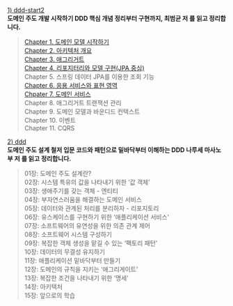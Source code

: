 [1) ddd-start2](https://product.kyobobook.co.kr/detail/S000001810495) <br>
**도메인 주도 개발 시작하기 DDD 핵심 개념 정리부터 구현까지, 최범균 저 를 읽고 정리합니다. <br>**
> [Chapter 1. 도메인 모델 시작하기](https://medium.com/@18corsair/도메인-주도-개발-시작하기-최범균-1장-도메인-모델-시작하기-422d1f96974c) <br>
> [Chapter 2. 아키텍처 개요](https://medium.com/@18corsair/도메인-주도-개발-시작하기-최범균-2장-아키텍처-개요-c5b140afdd16) <br>
> [Chapter 3. 애그리거트](https://medium.com/@18corsair/도메인-주도-개발-시작하기-최범균-3장-애그리거트-d0c6f07e9c1e) <br>
> [Chapter 4. 리포지터리와 모델 구현(JPA 중심) <br>](https://medium.com/@18corsair/도메인-주도-개발-시작하기-최범균-4장-리포지터리와-모델-구현-166999a861a3)
> Chapter 5. 스프링 데이터 JPA를 이용한 조회 기능 <br>
> [Chapter 6. 응용 서비스와 표현 영역 <br>](https://medium.com/@18corsair/도메인-주도-개발-시작하기-최범균-6장-응용-서비스와-표현-영역-736ef7b57809)
> [Chpater 7. 도메인 서비스 <br>](https://medium.com/@18corsair/도메인-주도-개발-시작하기-최범균-7장-도메인-서비스-1602f8904713)
> Chapter 8. 애그리거트 트랜잭션 관리 <br>
> Chapter 9. 도메인 모델과 바운디드 컨텍스트 <br>
> Chapter 10. 이벤트 <br>
> Chapter 11. CQRS <br> 

[2) ddd](https://product.kyobobook.co.kr/detail/S000001766446) <br>
**도메인 주도 설계 철저 입문 코드와 패턴으로 밑바닥부터 이해하는 DDD 나루세 마사노부 저 를 읽고 정리합니다. <br>**
> 01장: 도메인 주도 설계란? <br>
> 02장: 시스템 특유의 값을 나타내기 위한 ‘값 객체’ <br>
> 03장: 생애주기를 갖는 객체 - 엔티티 <br>
> 04장: 부자연스러움을 해결하는 도메인 서비스 <br>
> 05장: 데이터와 관계된 처리를 분리하자 - 리포지토리 <br>
> 06장: 유스케이스를 구현하기 위한 ‘애플리케이션 서비스’ <br>
> 07장: 소프트웨어의 유연성을 위한 의존 관계 제어 <br>
> 08장: 소프트웨어 시스템 구성하기 <br>
> 09장: 복잡한 객체 생성을 맡길 수 있는 ‘팩토리 패턴’ <br>
> 10장: 데이터의 무결성 유지하기 <br>
> 11장: 애플리케이션 밑바닥부터 만들기 <br>
> 12장: 도메인의 규칙을 지키는 ‘애그리게이트’ <br>
> 13장: 복잡한 조건을 나타내기 위한 ‘명세’ <br>
> 14장: 아키텍처 <br>
> 15장: 앞으로의 학습 <br>